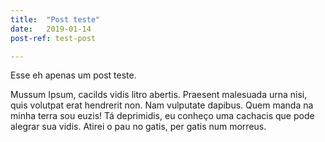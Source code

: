 ```yaml
---
title:  "Post teste"
date:   2019-01-14
post-ref: test-post

---
```

Esse eh apenas um post teste.

Mussum Ipsum, cacilds vidis litro abertis. Praesent malesuada urna nisi, quis volutpat erat hendrerit non. Nam vulputate dapibus. Quem manda na minha terra sou euzis! Tá deprimidis, eu conheço uma cachacis que pode alegrar sua vidis. Atirei o pau no gatis, per gatis num morreus.
